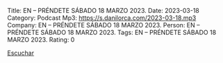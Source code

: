 Title: EN – PRÉNDETE SÁBADO 18 MARZO 2023.
Date: 2023-03-18
Category: Podcast
Mp3: https://s.danilorca.com/2023-03-18.mp3
Company: EN – PRÉNDETE SÁBADO 18 MARZO 2023.
Person: EN – PRÉNDETE SÁBADO 18 MARZO 2023.
Tags: EN – PRÉNDETE SÁBADO 18 MARZO 2023.
Rating: 0

<a href="https://s.danilorca.com/2023-03-18.mp3" type="audio/mpeg">
Escuchar
</a>
